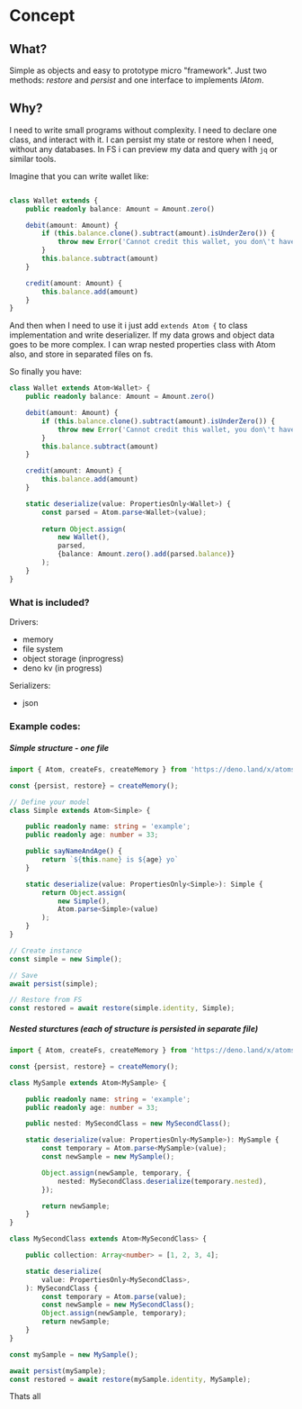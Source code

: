 # Concept

## What?
Simple as objects and easy to prototype micro "framework".
Just two methods: *restore* and *persist* and one interface to implements *IAtom*.

## Why?
I need to write small programs without complexity. I need to declare one class, and interact with it.
I can persist my state or restore when I need, without any databases. In FS i can preview my data and query with `jq` or similar tools.

Imagine that you can write wallet like:
```ts

class Wallet extends {
    public readonly balance: Amount = Amount.zero()

    debit(amount: Amount) {
        if (this.balance.clone().subtract(amount).isUnderZero()) {
            throw new Error('Cannot credit this wallet, you don\'t have efficient amount')
        }
        this.balance.subtract(amount)
    }

    credit(amount: Amount) {
        this.balance.add(amount)
    }
}

```

And then when I need to use it i just add `extends Atom {` to class implementation and write deserializer. If my data grows and object data goes to be more complex. I can wrap nested properties class with Atom also, and store in separated files on fs.

So finally you have:

```ts
class Wallet extends Atom<Wallet> {
    public readonly balance: Amount = Amount.zero()

    debit(amount: Amount) {
        if (this.balance.clone().subtract(amount).isUnderZero()) {
            throw new Error('Cannot credit this wallet, you don\'t have efficient amount')
        }
        this.balance.subtract(amount)
    }

    credit(amount: Amount) {
        this.balance.add(amount)
    }

    static deserialize(value: PropertiesOnly<Wallet>) {
        const parsed = Atom.parse<Wallet>(value);
        
        return Object.assign(
            new Wallet(), 
            parsed,
            {balance: Amount.zero().add(parsed.balance)}
        );
    }
}
```

### What is included?
Drivers:
 - memory
 - file system
 - object storage (inprogress)
 - deno kv (in progress)

Serializers:
 - json

### Example codes:

##### Simple structure - one file

```ts
import { Atom, createFs, createMemory } from 'https://deno.land/x/atoms@0.0.1/mod.ts';

const {persist, restore} = createMemory();

// Define your model
class Simple extends Atom<Simple> {

    public readonly name: string = 'example';
    public readonly age: number = 33;

    public sayNameAndAge() {
        return `${this.name} is ${age} yo`
    }

    static deserialize(value: PropertiesOnly<Simple>): Simple {
        return Object.assign(
            new Simple(), 
            Atom.parse<Simple>(value)
        );
    }
}

// Create instance
const simple = new Simple();

// Save
await persist(simple);

// Restore from FS
const restored = await restore(simple.identity, Simple);
```

##### Nested sturctures (each of structure is persisted in separate file)

```ts
import { Atom, createFs, createMemory } from 'https://deno.land/x/atoms@0.0.1/mod.ts';

const {persist, restore} = createMemory();

class MySample extends Atom<MySample> {

    public readonly name: string = 'example';
    public readonly age: number = 33;

    public nested: MySecondClass = new MySecondClass();

    static deserialize(value: PropertiesOnly<MySample>): MySample {
        const temporary = Atom.parse<MySample>(value);
        const newSample = new MySample();

        Object.assign(newSample, temporary, {
            nested: MySecondClass.deserialize(temporary.nested),
        });

        return newSample;
    }
}

class MySecondClass extends Atom<MySecondClass> {

    public collection: Array<number> = [1, 2, 3, 4];

    static deserialize(
        value: PropertiesOnly<MySecondClass>,
    ): MySecondClass {
        const temporary = Atom.parse(value);
        const newSample = new MySecondClass();
        Object.assign(newSample, temporary);
        return newSample;
    }
}

const mySample = new MySample();

await persist(mySample);
const restored = await restore(mySample.identity, MySample);
```

Thats all